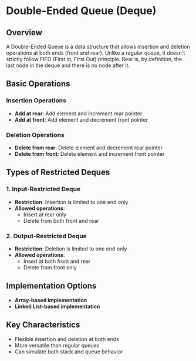 # Double-Ended Queue (Deque)

## Overview
A Double-Ended Queue is a data structure that allows insertion and deletion operations at both ends (front and rear). Unlike a regular queue, it doesn't strictly follow FIFO (First In, First Out) principle. Rear is, by definition, the last node in the deque and there is no node after it.

## Basic Operations

### Insertion Operations
- **Add at rear**: Add element and increment rear pointer
- **Add at front**: Add element and decrement front pointer

### Deletion Operations
- **Delete from rear**: Delete element and decrement rear pointer
- **Delete from front**: Delete element and increment front pointer

## Types of Restricted Deques

### 1. Input-Restricted Deque
- **Restriction**: Insertion is limited to one end only
- **Allowed operations**: 
  - Insert at rear only
  - Delete from both front and rear

### 2. Output-Restricted Deque
- **Restriction**: Deletion is limited to one end only
- **Allowed operations**:
  - Insert at both front and rear
  - Delete from front only

## Implementation Options
- **Array-based implementation**
- **Linked List-based implementation**

## Key Characteristics
- Flexible insertion and deletion at both ends
- More versatile than regular queues
- Can simulate both stack and queue behavior
